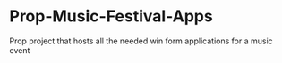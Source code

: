 # Prop-Music-Festival-Apps

Prop project that hosts all the needed win form applications for a music event